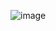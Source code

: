 ![image](https://github.com/MalikWhitten67/personal-site/assets/65188863/1edb462f-e310-4001-9555-54f91888a116)
